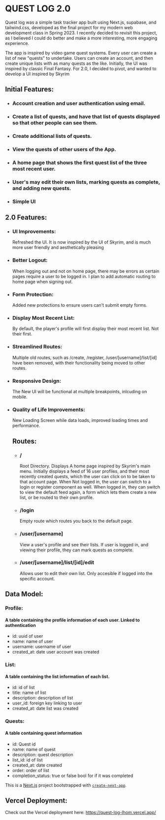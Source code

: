 # QUEST LOG 2.0

Quest log was a simple task tracker app built using Next.js, supabase, and tailwind.css, developed as the final project for my modern web development class in Spring 2023. I recently decided to revisit this project, as I believed I could do better and make a more interesting, more engaging experience.

The app is inspired by video game quest systems. Every user can create a list of new "quests" to undertake. Users can create an account, and then create unique lists with as many quests as the like.
Initially, the UI was inspired by classic Final Fantasy. For 2.0, I decided to pivot, and wanted to develop a UI inspired by Skyrim



## Initial Features:
- ### Account creation and user authentication using email.
- ### Create a list of quests, and have that list of quests displayed so that other people can see them.
- ### Create additional lists of quests.
- ### View the quests of other users of the App.
- ### A home page that shows the first quest list of the three most recent user.
- ### User's may edit their own lists, marking quests as complete, and adding new quests.
- ### Simple UI

## 2.0 Features:
- ### UI Improvements:
  Refreshed the UI. It is now inspired by the UI of Skyrim, and is much more user friendly and aesthetically pleasing
- ### Better Logout:
  When logging out and not on home page, there may be errors as certain pages require a user to be logged in. I plan to add automatic routing to home page when signing out.
- ### Form Protection:
  Added new protections to ensure users can't submit empty forms.
- ### Display Most Recent List:
  By default, the player's profile will first display their most recent list. Not their first.
- ### Streamlined Routes:
  Multiple old routes, such as /create, /register, /user/[username]/list/[id] have been removed, with their functionality being moved to other routes.
- ### Responsive Design:
  The New UI will be functional at multiple breakpoints, inlcuding on mobile.
- ### Quality of Life Improvements:
  New Loading Screen while data loads, improved loading times and performance.





  ## Routes:
  - ### /
    Root Directory. Displays A home page inspired by Skyrim's main menu. Initially displays a feed of 16 user profiles, and their most recently created quests, which the user can click on to be taken to          that account page. When Not logged in, the user can switch to a login or register component as well. When logged in, they can switch to view the default feed again, a form which lets them create a new 
    list, or be routed to their own profile.
  - ### /login
    Empty route which routes you back to the default page.
  - ### /user/[username]
    View a user's profile and see their lists. If user is logged in, and viewing their profile, they can mark quests as complete.
  - ### /user/[username]/list/[id]/edit
    Allows user to edit their own list. Only accesible if logged into the specific account.


  
  
















## Data Model:

### Profile:
#### A table containing the profile information of each user. Linked to authentication
- id: uuid of user
- name: name of user
- username: username of user
- created_at: date user account was created

### List:
#### A table containing the list information of each list.
- id: id of list
- title: name of list
- description: description of list
- user_id: foreign key linking to user
- created_at: date list was created

### Quests:
#### A table containing quest information
- id: Quest id
- name: name of quest
- description: quest description
- list_id: id of list
- created_at: date created
- order: order of list
- completion_status: true or false bool for if it was completed







This is a [Next.js](https://nextjs.org/) project bootstrapped with [`create-next-app`](https://github.com/vercel/next.js/tree/canary/packages/create-next-app).

## Vercel Deployment:
Check out the Vercel deployment here:
https://quest-log-lhom.vercel.app/
